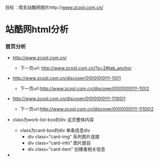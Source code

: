 目标：爬去站酷网图片http://www.zcool.com.cn/

# 站酷网html分析
  
### 首页分析  
   - http://www.zcool.com.cn/
     - 下一页url: http://www.zcool.com.cn/?p=2#tab_anchor
   
   - http://www.zcool.com.cn/discover/0!0!0!0!0!!!!-1!0!1
     - 下一页url:http://www.zcool.com.cn/discover/0!0!0!0!0!!!!-1!0!2
   
   - http://www.zcool.com.cn/discover/0!0!0!0!0!!!!-1!100!1
     - 下一页url:http://www.zcool.com.cn/discover/0!0!0!0!0!!!!-1!100!2
   
  - class为work-list-box的div 这页整体内容
    - class为card-box的div 单条信息div
      - div class="card-img" 系列图片连接  
      - div class="card-info" 图片题目  
      - div class="card-item" 创建者相关信息  
  
  - 
  
  
    
 